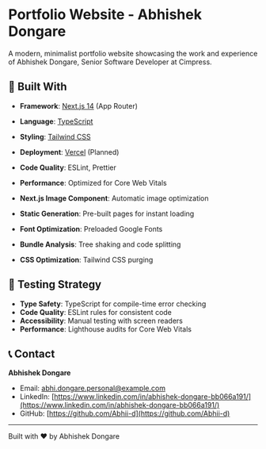 # Portfolio Website - Abhishek Dongare

A modern, minimalist portfolio website showcasing the work and experience of Abhishek Dongare, Senior Software Developer at Cimpress.

## 🚀 Built With

- **Framework**: [Next.js 14](https://nextjs.org/) (App Router)
- **Language**: [TypeScript](https://www.typescriptlang.org/)
- **Styling**: [Tailwind CSS](https://tailwindcss.com/)
- **Deployment**: [Vercel](https://vercel.com/) (Planned)
- **Code Quality**: ESLint, Prettier
- **Performance**: Optimized for Core Web Vitals



- **Next.js Image Component**: Automatic image optimization
- **Static Generation**: Pre-built pages for instant loading
- **Font Optimization**: Preloaded Google Fonts
- **Bundle Analysis**: Tree shaking and code splitting
- **CSS Optimization**: Tailwind CSS purging

## 🧪 Testing Strategy

- **Type Safety**: TypeScript for compile-time error checking
- **Code Quality**: ESLint rules for consistent code
- **Accessibility**: Manual testing with screen readers
- **Performance**: Lighthouse audits for Core Web Vitals

## 📞 Contact

**Abhishek Dongare**

- Email: abhi.dongare.personal@example.com
- LinkedIn: [https://www.linkedin.com/in/abhishek-dongare-bb066a191/](https://www.linkedin.com/in/abhishek-dongare-bb066a191/)
- GitHub: [https://github.com/Abhii-d](https://github.com/Abhii-d)


---

Built with ❤️ by Abhishek Dongare
